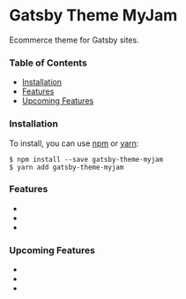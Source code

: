 # Gatsby Theme MyJam

Ecommerce theme for Gatsby sites.

### Table of Contents
* [Installation](#installation)
* [Features](#features)
* [Upcoming Features](#upcoming-Features)


### Installation
To install, you can use [npm](https://npmjs.org/) or [yarn](https://yarnpkg.com):

    $ npm install --save gatsby-theme-myjam
    $ yarn add gatsby-theme-myjam
    

### Features
*
*
*


### Upcoming Features
*
*
*